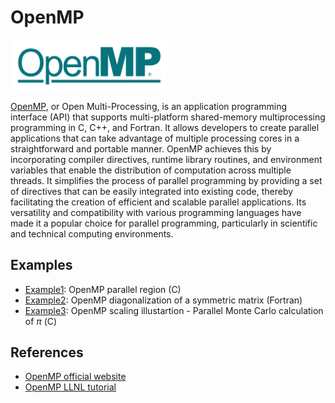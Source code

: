 # OpenMP

<img src="Images/openmp-logo.png" alt="OpenMP-logo" width="250"/>


[OpenMP](https://www.openmp.org/), or Open Multi-Processing, is an application programming interface (API) that supports multi-platform shared-memory multiprocessing programming in C, C++, and Fortran. It allows developers to create parallel applications that can take advantage of multiple processing cores in a straightforward and portable manner. OpenMP achieves this by incorporating compiler directives, runtime library routines, and environment variables that enable the distribution of computation across multiple threads. It simplifies the process of parallel programming by providing a set of directives that can be easily integrated into existing code, thereby facilitating the creation of efficient and scalable parallel applications. Its versatility and compatibility with various programming languages have made it a popular choice for parallel programming, particularly in scientific and technical computing environments.

## Examples
* [Example1](./Example1): OpenMP parallel region (C)
* [Example2](./Example2): OpenMP diagonalization of a symmetric matrix (Fortran)
* [Example3](./Example3): OpenMP scaling illustartion - Parallel Monte Carlo calculation of $\pi$ (C)

## References

* [OpenMP official website](https://www.openmp.org/)
* [OpenMP LLNL tutorial](https://hpc-tutorials.llnl.gov/openmp/)
